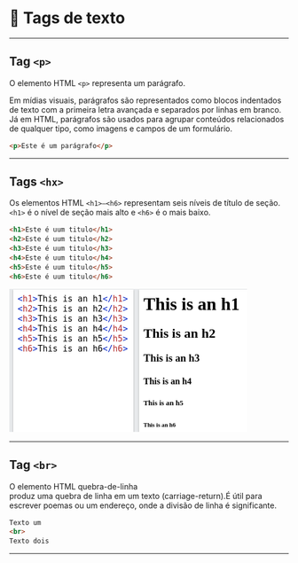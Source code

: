 # 🔖 Tags de texto

---

## Tag `<p>`

O elemento HTML `<p>` representa um parágrafo.

Em mídias visuais, parágrafos são representados como blocos indentados de texto com a primeira letra avançada e separados por linhas em branco. Já em HTML, parágrafos são usados para agrupar conteúdos relacionados de qualquer tipo, como imagens e campos de um formulário.

```html
<p>Este é um parágrafo</p>
```

---

## Tags `<hx>`

Os elementos HTML `<h1>–<h6>` representam seis níveis de título de seção. `<h1>` é o nível de seção mais alto e `<h6>` é o mais baixo.

```html
<h1>Este é uum titulo</h1>
<h2>Este é uum titulo</h2>
<h3>Este é uum titulo</h3>
<h4>Este é uum titulo</h4>
<h5>Este é uum titulo</h5>
<h6>Este é uum titulo</h6>
```

![h_tag](./assets/images/tag_h.png)

---

## Tag `<br>`

O elemento HTML quebra-de-linha <br> produz uma quebra de linha em um texto (carriage-return).É útil para escrever poemas ou um endereço, onde a divisão de linha é significante.

```html
Texto um
<br>
Texto dois
```

---